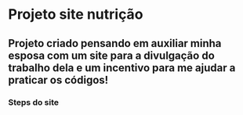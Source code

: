 # Projeto site nutrição

## Projeto criado pensando em auxiliar minha esposa com um site para a divulgação do trabalho dela e um incentivo para me ajudar a praticar os códigos!

### Steps do site
